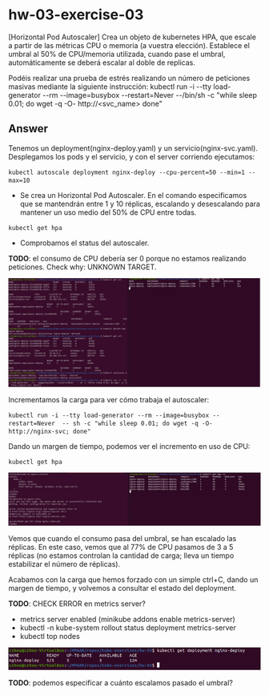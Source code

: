 # hw-03-exercise-03

[Horizontal Pod Autoscaler] Crea un objeto de kubernetes HPA, que escale a partir de las métricas CPU o memoria (a vuestra elección). Establece el umbral al 50% de CPU/memoria utilizada, cuando pase el umbral, automáticamente se deberá escalar al doble de replicas.

Podéis realizar una prueba de estrés realizando un número de peticiones masivas mediante la siguiente instrucción:
kubectl run -i --tty load-generator --rm --image=busybox --restart=Never --/bin/sh -c "while sleep 0.01; do wget -q -O- http://&lt;svc_name&gt; done"

## Answer

Tenemos un deployment(nginx-deploy.yaml) y un servicio(nginx-svc.yaml). Desplegamos los pods y el servicio, y con el server corriendo ejecutamos:
~~~
kubectl autoscale deployment nginx-deploy --cpu-percent=50 --min=1 --max=10
~~~
- Se crea un Horizontal Pod Autoscaler. En el comando especificamos que se mantendrán entre 1 y 10 réplicas, escalando y desescalando para mantener un uso medio del 50% de CPU entre todas.

~~~
kubectl get hpa
~~~
- Comprobamos el status del autoscaler.

**TODO**: el consumo de CPU debería ser 0 porque no estamos realizando peticiones. Check why: UNKNOWN TARGET.

![image](./images/screenshot_1.png)

Incrementamos la carga para ver cómo trabaja el autoscaler:
~~~
kubectl run -i --tty load-generator --rm --image=busybox --restart=Never  -- sh -c "while sleep 0.01; do wget -q -O- http://nginx-svc; done"
~~~

Dando un margen de tiempo, podemos ver el incremento en uso de CPU:
~~~
kubectl get hpa
~~~

![image](./images/screenshot_2.png)

Vemos que cuando el consumo pasa del umbral, se han escalado las réplicas. En este caso, vemos que al 77% de CPU pasamos de 3 a 5 réplicas (no estamos controlan la cantidad de carga; lleva un tiempo estabilizar el número de réplicas). 

Acabamos con la carga que hemos forzado con un simple ctrl+C, dando un margen de tiempo, y volvemos a consultar el estado del deployment. 

**TODO**: CHECK ERROR en metrics server?
- metrics server enabled (minikube addons enable metrics-server)
- kubectl -n kube-system rollout status deployment metrics-server
- kubectl top nodes

![image](./images/screenshot_3.png)

**TODO**: podemos especificar a cuánto escalamos pasado el umbral?